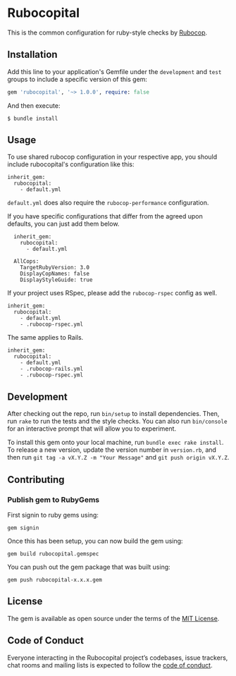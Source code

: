 # Rubocopital

This is the common configuration for ruby-style checks by [Rubocop](https://github.com/bbatsov/rubocop).

## Installation

Add this line to your application's Gemfile under the `development` and `test` groups to include a specific version of this gem:

```ruby
gem 'rubocopital', '~> 1.0.0', require: false
```

And then execute:

    $ bundle install

## Usage

To use shared rubocop configuration in your respective app, you should include
rubocopital's configuration like this:

```
inherit_gem:
  rubocopital:
    - default.yml
```

`default.yml` does also require the `rubocop-performance` configuration.

If you have specific configurations that differ from the agreed upon defaults,
you can just add them below.

```
  inherit_gem:
    rubocopital:
      - default.yml

  AllCops:
    TargetRubyVersion: 3.0
    DisplayCopNames: false
    DisplayStyleGuide: true
```

If your project uses RSpec, please add the `rubocop-rspec` config as well.

```
inherit_gem:
  rubocopital:
    - default.yml
    - .rubocop-rspec.yml
```

The same applies to Rails.

```
inherit_gem:
  rubocopital:
    - default.yml
    - .rubocop-rails.yml
    - .rubocop-rspec.yml
```

## Development

After checking out the repo, run `bin/setup` to install dependencies. Then, run
`rake` to run the tests and the style checks. You can also run `bin/console` for an interactive
prompt that will allow you to experiment.

To install this gem onto your local machine, run `bundle exec rake install`.
To release a new version, update the version number in `version.rb`, and then
run `git tag -a vX.Y.Z -m "Your Message"` and `git push origin vX.Y.Z`.

## Contributing

### Publish gem to RubyGems

First signin to ruby gems using:
```
gem signin
```

Once this has been setup, you can now build the gem using:
```
gem build rubocopital.gemspec
```

You can push out the gem package that was built using:
```
gem push rubocopital-x.x.x.gem
```

## License

The gem is available as open source under the terms of the
[MIT License](http://opensource.org/licenses/MIT).

## Code of Conduct

Everyone interacting in the Rubocopital project’s codebases, issue trackers,
chat rooms and mailing lists is expected to follow the
[code of conduct](https://gitlab.ycdev.nl/youngcapital/rubocopital/blob/master/CODE_OF_CONDUCT.md).
